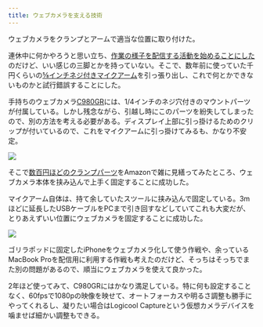 ```yaml
---
title: ウェブカメラを支える技術
---
```

ウェブカメラをクランプとアームで適当な位置に取り付けた。

連休中に何かやろうと思い立ち、[作業の様子を配信する活動を始めることにした](https://www.youtube.com/channel/UC5s-KpSDGzxWPWNv94PnJHw)のだけど、いい感じの三脚とかを持っていない。そこで、数年前に使っていた千円くらいの[⅝インチネジ付きマイクアーム](https://www.amazon.co.jp/dp/B074T9CT1R)を引っ張り出し、これで何とかできないものかと試行錯誤することにした。

手持ちのウェブカメラ[C980GR](https://www.amazon.co.jp/dp/B086R71LGW)には、1/4インチのネジ穴付きのマウントパーツが付属している。しかし残念ながら、引越し時にこのパーツを紛失してしまったので、別の方法を考える必要がある。ディスプレイ上部に引っ掛けるためのクリップが付いているので、これをマイクアームに引っ掛けてみるも、かなり不安定。

![](https://lh3.googleusercontent.com/docs/ADP-6oECJKH6wRxlm9gxX9K3TJa-u8JKp0RG-ydMC-G4xa_FwmD3X0QGDFWpq4bORxL8lRE82ErT83xJrk5hu2hPvXLkSxOzi3VBV_bhdH_sKwIR07H8u5VQwgGORt7LW_HKXzN47IvqYldvDcxMrwOtiQ_viZtTx-_NgghvRPljrLXhtYj2mMmgvt317D2dDyO5mYS7mj4qMAWsd0396eGw3A7twLVDkPOoNpLzAlBz8hW125sARug8ZpAIPyn8ltzBUq3E9fCRxYSASshycCvtz-TrzE_9is2KqUK9MtxKMozs11smlv-83Bded_wCoGJnJY2SP-ZNjLVPyKeUmMYQIW2tU2idrfFA_8NMm-NdZELCGTZkOHqyeMI9SZurfa1pKwCq5VF3-4JZeWTGjzUcEWbEujhPrPrnfC6VH-AbFBjbE6Sx9UCGtpz4o2Mbf-qjdxRhRHjiAu3X0MhfJLntut-dLaYMtOUGy85Hc3aBs628pn3i5jd3B5dJ00Bj_mBOEwvoCZQ1yHOjFRzN7Z7XIQrroHOqHYaO-eW4jus4ObyAm1NzF254uU2ApHZFvNWDtreqoOF6LJjeX9ggJpNE-1KSEfG2k4KlyW9ogKA1WqOIg5MecfMYtcqbvIq7YOJ9lYYQnBamxzqsHlZ8udoUnTlkKuXMJjeNY5fOlkul1dWsCYmk2c5VARcTkisXJZbcgKAX4VYWfqDkF6VzaeKEPLFUh5VkSUkeIDI-CyjpjQnj7NPwMPbzbjCWtvbNyfgl8wT0pZeTpz3o7QdQsV-EtuZFGGSm-0wcfmed9hpNBLJc7Si4AlO31Fk3onlEFsbPq-oKnPGBpRf64Nz21WnBvPayaODrHpLUbIT_hckySRIQK3QvyyyQYEjFqQOiO75h0lo2jZ2g5NsdKo6pBLU0LcZqLxZgQJdoiNN9LV8VGmI1qrsjcQZNImv4Rd4et3yzp2kqpzKEYl8rxgoHzHxncl5-h4VGx5SEwwrPNForT7FcQuzXnwLWtJOEBCN_xqqzgfVjMmBWTAoTZSyqbpfKyJ40GCWGZR2VHNDm_TblfDtGQ9SCBcKxmtS9Hsa5vP4kpGxYSVctEiLz4kIlPRq1hRiC0WgjIGbK1v_P3j25dAGi66hhlC8Sr3EHJKB_wksGmZCrFTuq5Y4GCzfpoZVg7zkhxkF3_4-Vy2IOb2rKmBkzJuQJ2-jT0loy-O8QOOv9K2b_SN3qJojZqQNbafXpIfNuxYp_01YX4g_g9OJQIBNsNok1)

そこで[数百円ほどのクランプパーツ](https://www.amazon.co.jp/dp/B0832PFWCV)をAmazonで雑に見繕ってみたところ、ウェブカメラ本体を挟み込んで上手く固定することに成功した。

マイクアーム自体は、持て余していたスツールに挟み込んで固定している。3mほどに延長したUSBケーブルをPCまで引き回すなどしていてこれも大変だが、とりあえずいい位置にウェブカメラを固定することに成功した。

![](https://lh3.googleusercontent.com/docs/ADP-6oE4HTeBTMRFUsO1dcBHzDJEqLdgo69f9vbSq1gsNnWB6NuU5H2Lbwd_EGMRRaVjUnsXQZv3A-agQr0sWVT9oo3_g0uIG9KPAntYtzm5gwsKOAfnhlhyq4MpJWd1ZGVH7ZJ57yiQr9u5ix8fZpXmAqaJbcZqyWsDNPqb36Gl3R54mwJVqkvM6ElY4jubypqiOu_SViY9x6kCY5wOAyVXy76YF7ObNSiPI43KLb96zQYkYIX2wO3nC39C5E8tH8ENWsVe_JXyH7L_JGf7-9yuJ4S5C_o5Kh2yH3hgygnKPTRQqRabtZdOx_iySogfpw3mf1Ifvff_tExujdkn3JM_yTn27A5RQk9r5Cf4LAu2ZJhBfjjlMiIM7ZPcCu1f9nUMHCCARYCZVWYNFaZvCwWIiE-AEk_uu8O_P5BKIQgJ9TaULSzpyPDcQKVC6p-4e1rLPi5TIm94sPws_aFJm5lGcMBJLyyjC0hCYgaTHDtVYWpOJwTjDcdo0e4rxI9N4F0FKFPcRnhvvuqVg6KaOdIL-mABOcDZYoOJiPZZ-Mvcp3eLLHK8DIYk0PTPtyrHcVgrIH6o-k0X8B4dDAZH-XWdv2p_gAoemxR6JIny0gkFqcA3cMk-MoWtRGFCvPAqSGR8WOCUesctJQ470iUGYZovJA1WuaQU5zobwBFCSFWYw_z9ypU4a6Ot3fx9XDHYbPiKQveSTsASajr38s5ftV6MCV3w1jfdi2T8w0tuWLa5EvGVdv7jOJQ5ioQmW9vNKfv33ScU1BMrGeLPTmsOlGyRAhxyU6UT6Kw_N0kNwexcnhd6HjZ-7HiQAHI-OA9rKbVxw7q6kyuUlcVV4N3PBbVeA0iEr9Je4VbyJPh9P4Deww-L4lFknZGWVRaf8yHdec774ovP-SAw0dH9mdM2x28NlmdGwCUYk7PvWWTIu47s6FZxqAFNrim6vLW2i8SlLjEB4voWKj2sAUoIvfBwV16Fr0ziuSXX_1-EDVeOZC4-rGqfzRdvPDhHuB0jXSvle9FQwQdbmmyda5eOipvEc0vG7ebwHcJ0YkMp9lrKOGD7lKj_XWOtZHu2eKzZlSoiKau6rMqSs-id_vCvULPe8CX54qPlfTXxXIiu_Q5DpER_SIfc1ob6G_8-IfXOmnVhSntIukDIB9tMjkSn-7zd6sOjZ30-GjpPS3B9jnkA3vsicp4VxIQjgNlMqeXUD9eG93y8lYF4T2pXqalg3bFujxDRRFTn1K7GxPFY_-NOSS3JaN4Q0FlU)

ゴリラポッドに固定したiPhoneをウェブカメラ化して使う作戦や、余っているMacBook Proを配信用に利用する作戦も考えたのだけど、そっちはそっちでまた別の問題があるので、順当にウェブカメラを使えて良かった。

2年ほど使ってみて、C980GRにはかなり満足している。特に何も設定することなく、60fpsで1080pの映像を映せて、オートフォーカスや明るさ調整も勝手にやってくれるし、凝りたい場合はLogicool Captureという仮想カメラデバイスを噛ませば細かい調整もできる。

